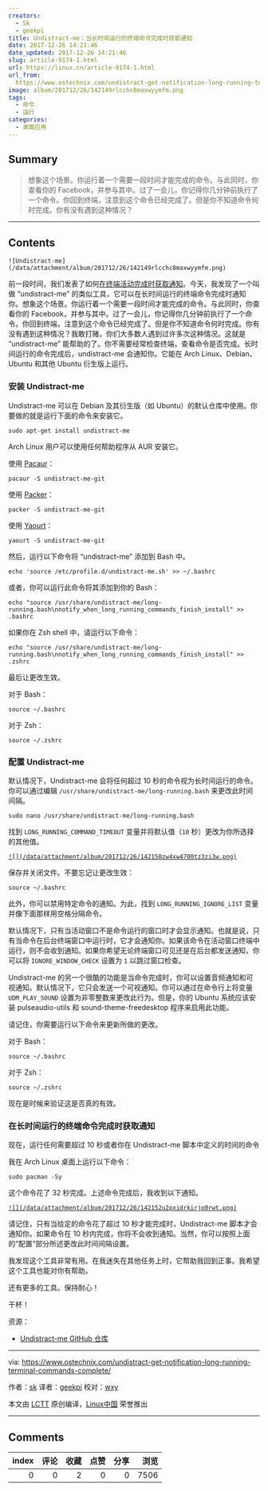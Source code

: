 ```yaml
---
creators:
  - Sk
  - geekpi
title: Undistract-me：当长时间运行的终端命令完成时获取通知
date: 2017-12-26 14:21:46
date_updated: 2017-12-26 14:21:46
slug: article-9174-1.html
url: https://linux.cn/article-9174-1.html
url_from: 
  https://www.ostechnix.com/undistract-get-notification-long-running-terminal-commands-complete/
image: album/201712/26/142149rlcchc8maxwyymfm.png
tags:
  - 命令
  - 运行
categories:
  - 桌面应用
---
```


## Summary

> 想象这个场景。你运行着一个需要一段时间才能完成的命令。与此同时，你查看你的 Facebook，并参与其中。过了一会儿，你记得你几分钟前执行了一个命令。你回到终端，注意到这个命令已经完成了。但是你不知道命令何时完成。你有没有遇到这种情况？

***

<!-- more -->

## Contents

`![Undistract-me](/data/attachment/album/201712/26/142149rlcchc8maxwyymfm.png)`

前一段时间，我们发表了如何[在终端活动完成时获取通知](https://www.ostechnix.com/get-notification-terminal-task-done/)。今天，我发现了一个叫做 “undistract-me” 的类似工具，它可以在长时间运行的终端命令完成时通知你。想象这个场景。你运行着一个需要一段时间才能完成的命令。与此同时，你查看你的 Facebook，并参与其中。过了一会儿，你记得你几分钟前执行了一个命令。你回到终端，注意到这个命令已经完成了。但是你不知道命令何时完成。你有没有遇到这种情况？我敢打赌，你们大多数人遇到过许多次这种情况。这就是 “undistract-me” 能帮助的了。你不需要经常检查终端，查看命令是否完成。长时间运行的命令完成后，undistract-me 会通知你。它能在 Arch Linux、Debian、Ubuntu 和其他 Ubuntu 衍生版上运行。

### 安装 Undistract-me

Undistract-me 可以在 Debian 及其衍生版（如 Ubuntu）的默认仓库中使用。你要做的就是运行下面的命令来安装它。

```shell
sudo apt-get install undistract-me
```

Arch Linux 用户可以使用任何帮助程序从 AUR 安装它。

使用 [Pacaur](https://www.ostechnix.com/install-pacaur-arch-linux/)：

```shell
pacaur -S undistract-me-git
```

使用 [Packer](https://www.ostechnix.com/install-packer-arch-linux-2/)：

```shell
packer -S undistract-me-git
```

使用 [Yaourt](https://www.ostechnix.com/install-yaourt-arch-linux/)：

```shell
yaourt -S undistract-me-git
```

然后，运行以下命令将 “undistract-me” 添加到 Bash 中。

```shell
echo 'source /etc/profile.d/undistract-me.sh' >> ~/.bashrc
```

或者，你可以运行此命令将其添加到你的 Bash：

```shell
echo "source /usr/share/undistract-me/long-running.bash\nnotify_when_long_running_commands_finish_install" >> .bashrc
```

如果你在 Zsh shell 中，请运行以下命令：

```shell
echo "source /usr/share/undistract-me/long-running.bash\nnotify_when_long_running_commands_finish_install" >> .zshrc
```

最后让更改生效。

对于 Bash：

```shell
source ~/.bashrc
```

对于 Zsh：

```shell
source ~/.zshrc
```

### 配置 Undistract-me

默认情况下，Undistract-me 会将任何超过 10 秒的命令视为长时间运行的命令。你可以通过编辑 `/usr/share/undistract-me/long-running.bash` 来更改此时间间隔。

```shell
sudo nano /usr/share/undistract-me/long-running.bash
```

找到 `LONG_RUNNING_COMMAND_TIMEOUT` 变量并将默认值（`10` 秒）更改为你所选择的其他值。

[`![](/data/attachment/album/201712/26/142150zw4xw4700tz3zi3w.png)`](http://www.ostechnix.com/wp-content/uploads/2017/11/undistract-me-1.png)

保存并关闭文件。不要忘记让更改生效：

```shell
source ~/.bashrc
```

此外，你可以禁用特定命令的通知。为此，找到 `LONG_RUNNING_IGNORE_LIST` 变量并像下面那样用空格分隔命令。

默认情况下，只有当活动窗口不是命令运行的窗口时才会显示通知。也就是说，只有当命令在后台终端窗口中运行时，它才会通知你。如果该命令在活动窗口终端中运行，则不会收到通知。如果你希望无论终端窗口可见还是在后台都发送通知，你可以将 `IGNORE_WINDOW_CHECK` 设置为 `1` 以跳过窗口检查。

Undistract-me 的另一个很酷的功能是当命令完成时，你可以设置音频通知和可视通知。默认情况下，它只会发送一个可视通知。你可以通过在命令行上将变量 `UDM_PLAY_SOUND` 设置为非零整数来更改此行为。但是，你的 Ubuntu 系统应该安装 pulseaudio-utils 和 sound-theme-freedesktop 程序来启用此功能。

请记住，你需要运行以下命令来更新所做的更改。

对于 Bash：

```shell
source ~/.bashrc
```

对于 Zsh：

```shell
source ~/.zshrc
```

现在是时候来验证这是否真的有效。

### 在长时间运行的终端命令完成时获取通知

现在，运行任何需要超过 10 秒或者你在 Undistract-me 脚本中定义的时间的命令

我在 Arch Linux 桌面上运行以下命令：

```shell
sudo pacman -Sy
```

这个命令花了 32 秒完成。上述命令完成后，我收到以下通知。

[`![](/data/attachment/album/201712/26/142152u2pxidrkirjo0rwt.png)`](http://www.ostechnix.com/wp-content/uploads/2017/11/undistract-me-2.png)

请记住，只有当给定的命令花了超过 10 秒才能完成时，Undistract-me 脚本才会通知你。如果命令在 10 秒内完成，你将不会收到通知。当然，你可以按照上面的“配置”部分所述更改此时间间隔设置。

我发现这个工具非常有用。在我迷失在其他任务上时，它帮助我回到正事。我希望这个工具也能对你有帮助。

还有更多的工具。保持耐心！

干杯！

资源：

* [Undistract-me GitHub 仓库](https://github.com/jml/undistract-me)

---

via: <https://www.ostechnix.com/undistract-get-notification-long-running-terminal-commands-complete/>

作者：[sk](https://www.ostechnix.com/author/sk/) 译者：[geekpi](https://github.com/geekpi) 校对：[wxy](https://github.com/wxy)

本文由 [LCTT](https://github.com/LCTT/TranslateProject) 原创编译，[Linux中国](https://linux.cn/) 荣誉推出

***

## Comments


|   index |   评论 |   收藏 |   点赞 |   分享 |   浏览 |
|--------:|-------:|-------:|-------:|-------:|-------:|
|       0 |      0 |      2 |      0 |      0 |   7506 |
